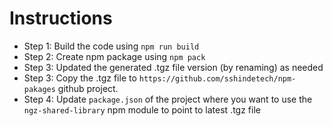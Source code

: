 # Instructions

- Step 1: Build the code using `npm run build`
- Step 2: Create npm package using `npm pack`
- Step 3: Updated the generated .tgz file version (by renaming) as needed 
- Step 3: Copy the .tgz file to `https://github.com/sshindetech/npm-pakages` github project.
- Step 4: Update `package.json` of the project where you want to use the `ngz-shared-library` npm module to point to latest .tgz file


